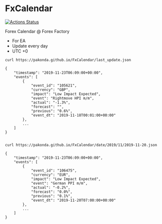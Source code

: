 # FxCalendar

[![Actions Status](https://github.com/pakonda/FxCalendar/workflows/Scraping/badge.svg)](https://github.com/pakonda/FxCalendar/actions)

Forex Calendar @ Forex Factory

- For EA
- Update every day
- UTC +0

```text
curl https://pakonda.github.io/FxCalendar/last_update.json

{
    "timestamp": "2019-11-23T06:09:00+00:00",
    "events": [
        {
            "event_id": "105621",
            "currency": "GBP",
            "impact": "Low Impact Expected",
            "event": "Rightmove HPI m/m",
            "actual": "-1.3%",
            "forecast": "",
            "previous": "0.6%",
            "event_dt": "2019-11-18T00:01:00+00:00"
        },
        ...
    ]
}


curl https://pakonda.github.io/FxCalendar/date/2019/11/2019-11-20.json

{
    "timestamp": "2019-11-23T06:09:00+00:00",
    "events": [
        {
            "event_id": "106475",
            "currency": "EUR",
            "impact": "Low Impact Expected",
            "event": "German PPI m/m",
            "actual": "-0.2%",
            "forecast": "0.0%",
            "previous": "0.1%",
            "event_dt": "2019-11-20T07:00:00+00:00"
        },
        ...
    ]
}
```
